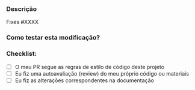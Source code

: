 ### Descrição

<!-- Inclui um resumo das alterações e motivação / contexto relevante. Lista todas as dependências necessárias para essa mudança. -->

<!-- XXXX é o numero da tarefa/issue - isto é para quando fizermos merge desta alteração fechar a issue original automaticamente -->
Fixes #XXXX


### Como testar esta modificação?

<!-- Descreve os testes que executaste para verificar tuas alterações. Diz-nos as instruções ou GIFs para que possamos reproduzir. Lista todos os detalhes relevantes para o teu teste. -->


### Checklist:

<!-- **Apaga as opções irrelevantes.** -->

- [ ] O meu PR segue as regras de estilo de código deste projeto
- [ ] Eu fiz uma autoavaliação (review) do meu próprio código ou materiais
- [ ] Eu fiz as alterações correspondentes na documentação
